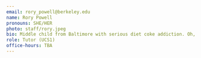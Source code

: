 ```yaml
---
email: rory_powell@berkeley.edu
name: Rory Powell
pronouns: SHE/HER
photo: staff/rory.jpeg
bio: Middle child from Baltimore with serious diet coke addiction. Oh, and also a second year studying cognitive and data science. 
role: Tutor (UCS1)
office-hours: TBA
---
```

